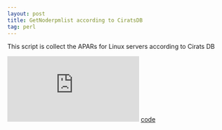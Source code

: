 ```yaml
---
layout: post
title: GetNoderpmlist according to CiratsDB
tag: perl
---
```


This script is collect the APARs for Linux servers according to Cirats DB

![The script](https://github.com/zhangchl007/zhangchl007.github.io/blob/master/upload/getNodeRpmList.pl)
<a href="https://github.com/zhangchl007/zhangchl007.github.io/blob/master/upload/getNodeRpmList.pl">code</a> 
